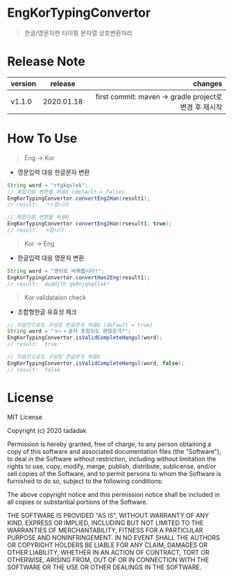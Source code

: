 # EngKorTypingConvertor
> 한글/영문자판 타이핑 문자열 상호변환처리

# Release Note

| version | release | changes |
|---|:---:|---:|
| v1.1.0 | 2020.01.18 | first commit: maven -> gradle project로 변경 후 재시작 |


# How To Use
> Eng -> Kor
- 영문입력 대응 한글문자 변환
 
```java
String word = "rtgkqslek";  
// 복합자음 변환을 허용X (default = false)
EngKorTypingConvertor.convertEng2Han(result1);
// result:  ㄱㅅ합니다

// 복합자음 변환을 허용O
EngKorTypingConvertor.convertEng2Han(rsesult1, true);
// result:  ㄳ합니다
```

> Kor -> Eng
- 한글입력 대응 영문자 변환 
```java
String word = "영어로 바꿔봅시다!";
EngKorTypingConvertor.convertHan2Eng(result1);
// result:  duddjfh qkRnjqhqtlek!
```

> Kor validataion check 
- 조합형한글 유효성 체크
```java
// 자음만으로도 구성된 한글문자 허용O (default = true)
String word = "ㄳㄴㄴ글자 포함되도 괜찮은가?";
EngKorTypingConvertor.isValidCompleteHangul(word);
// result:  true

// 자음만으로도 구성된 한글문자 허용X
EngKorTypingConvertor.isValidCompleteHangul(word, false);
// result:  false
```
# License
MIT License

Copyright (c) 2020 tadadak

Permission is hereby granted, free of charge, to any person obtaining a copy
of this software and associated documentation files (the "Software"), to deal
in the Software without restriction, including without limitation the rights
to use, copy, modify, merge, publish, distribute, sublicense, and/or sell
copies of the Software, and to permit persons to whom the Software is
furnished to do so, subject to the following conditions:

The above copyright notice and this permission notice shall be included in all
copies or substantial portions of the Software.

THE SOFTWARE IS PROVIDED "AS IS", WITHOUT WARRANTY OF ANY KIND, EXPRESS OR
IMPLIED, INCLUDING BUT NOT LIMITED TO THE WARRANTIES OF MERCHANTABILITY,
FITNESS FOR A PARTICULAR PURPOSE AND NONINFRINGEMENT. IN NO EVENT SHALL THE
AUTHORS OR COPYRIGHT HOLDERS BE LIABLE FOR ANY CLAIM, DAMAGES OR OTHER
LIABILITY, WHETHER IN AN ACTION OF CONTRACT, TORT OR OTHERWISE, ARISING FROM,
OUT OF OR IN CONNECTION WITH THE SOFTWARE OR THE USE OR OTHER DEALINGS IN THE
SOFTWARE.

